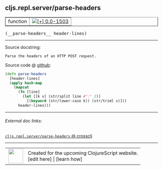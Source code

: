 ## cljs.repl.server/parse-headers



 <table border="1">
<tr>
<td>function</td>
<td><a href="https://github.com/cljsinfo/cljs-api-docs/tree/0.0-1503"><img valign="middle" alt="[+] 0.0-1503" title="Added in 0.0-1503" src="https://img.shields.io/badge/+-0.0--1503-lightgrey.svg"></a> </td>
</tr>
</table>


 <samp>
(__parse-headers__ header-lines)<br>
</samp>

---





Source docstring:

```
Parse the headers of an HTTP POST request.
```


Source code @ [github](https://github.com/clojure/clojurescript/blob/r3153/src/clj/cljs/repl/server.clj#L56-L64):

```clj
(defn parse-headers
  [header-lines]
  (apply hash-map
    (mapcat
      (fn [line]
        (let [[k v] (str/split line #":" 2)]
          [(keyword (str/lower-case k)) (str/triml v)]))
      header-lines)))
```

<!--
Repo - tag - source tree - lines:

 <pre>
clojurescript @ r3153
└── src
    └── clj
        └── cljs
            └── repl
                └── <ins>[server.clj:56-64](https://github.com/clojure/clojurescript/blob/r3153/src/clj/cljs/repl/server.clj#L56-L64)</ins>
</pre>

-->

---



###### External doc links:

[`cljs.repl.server/parse-headers` @ crossclj](http://crossclj.info/fun/cljs.repl.server/parse-headers.html)<br>

---

 <table>
<tr><td>
<img valign="middle" align="right" width="48px" src="http://i.imgur.com/Hi20huC.png">
</td><td>
Created for the upcoming ClojureScript website.<br>
[edit here] | [learn how]
</td></tr></table>

[edit here]:https://github.com/cljsinfo/cljs-api-docs/blob/master/cljsdoc/cljs.repl.server/parse-headers.cljsdoc
[learn how]:https://github.com/cljsinfo/cljs-api-docs/wiki/cljsdoc-files

<!--

This information was too distracting to show to readers, but I'll leave it
commented here since it is helpful to:

- pretty-print the data used to generate this document
- and show how to retrieve that data



The API data for this symbol:

```clj
{:ns "cljs.repl.server",
 :name "parse-headers",
 :signature ["[header-lines]"],
 :history [["+" "0.0-1503"]],
 :type "function",
 :full-name-encode "cljs.repl.server/parse-headers",
 :source {:code "(defn parse-headers\n  [header-lines]\n  (apply hash-map\n    (mapcat\n      (fn [line]\n        (let [[k v] (str/split line #\":\" 2)]\n          [(keyword (str/lower-case k)) (str/triml v)]))\n      header-lines)))",
          :title "Source code",
          :repo "clojurescript",
          :tag "r3153",
          :filename "src/clj/cljs/repl/server.clj",
          :lines [56 64]},
 :full-name "cljs.repl.server/parse-headers",
 :docstring "Parse the headers of an HTTP POST request."}

```

Retrieve the API data for this symbol:

```clj
;; from Clojure REPL
(require '[clojure.edn :as edn])
(-> (slurp "https://raw.githubusercontent.com/cljsinfo/cljs-api-docs/catalog/cljs-api.edn")
    (edn/read-string)
    (get-in [:symbols "cljs.repl.server/parse-headers"]))
```

-->
